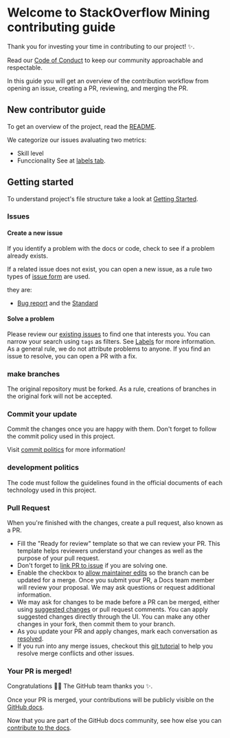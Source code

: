 # Welcome to StackOverflow Mining contributing guide <!-- omit in toc -->

Thank you for investing your time in contributing to our project! :sparkles:.

Read our [Code of Conduct](./docs_contributing/CODE_OF_CONDUCT.md) to keep our community approachable and respectable.

In this guide you will get an overview of the contribution workflow from opening an issue, creating a PR, reviewing, and merging the PR.

## New contributor guide

To get an overview of the project, read the [README](intro.md).

We categorize our issues avaluating two metrics:
- Skill level
- Funccionality
See at [labels tab](https://github.com/FGA-GCES/MSR2021Replication/labels). 


## Getting started

To understand project's file structure take a look at [Getting Started](./docs_contributing/getting_started.md). 


### Issues

#### Create a new issue

If you identify a problem with the docs or code, check to see if a problem already exists. 

If a related issue does not exist, you can open a new issue, as a rule two types of [issue form](https://github.com/FGA-GCES/MSR2021Replication/tree/docs_contributing/.github/ISSUE_TEMPLATE) are used.

they are:
- [Bug report](./issues/bug_report.md) and the [Standard](./issues/standard.md)

#### Solve a problem

Please review our [existing issues](https://github.com/FGA-GCES/MSR2021Replication/issues) to find one that interests you. You can narrow your search using `tags` as filters. See [Labels](https://github.com/FGA-GCES/MSR2021Replication/labels) for more information. As a general rule, we do not attribute problems to anyone. If you find an issue to resolve, you can open a PR with a fix.

### make branches

The original repository must be forked. As a rule, creations of branches in the original fork will not be accepted.

### Commit your update

Commit the changes once you are happy with them. Don't forget to follow the commit policy used in this project.

Visit [commit politics](./docs_contributing/commit_politics.md) for more information!

### development politics

The code must follow the guidelines found in the official documents of each technology used in this project.

### Pull Request

When you're finished with the changes, create a pull request, also known as a PR.
- Fill the "Ready for review" template so that we can review your PR. This template helps reviewers understand your changes as well as the purpose of your pull request.
- Don't forget to [link PR to issue](https://docs.github.com/en/issues/tracking-your-work-with-issues/linking-a-pull-request-to-an-issue) if you are solving one.
- Enable the checkbox to [allow maintainer edits](https://docs.github.com/en/github/collaborating-with-issues-and-pull-requests/allowing-changes-to-a-pull-request-branch-created-from-a-fork) so the branch can be updated for a merge.
Once you submit your PR, a Docs team member will review your proposal. We may ask questions or request additional information.
- We may ask for changes to be made before a PR can be merged, either using [suggested changes](https://docs.github.com/en/github/collaborating-with-issues-and-pull-requests/incorporating-feedback-in-your-pull-request) or pull request comments. You can apply suggested changes directly through the UI. You can make any other changes in your fork, then commit them to your branch.
- As you update your PR and apply changes, mark each conversation as [resolved](https://docs.github.com/en/github/collaborating-with-issues-and-pull-requests/commenting-on-a-pull-request#resolving-conversations).
- If you run into any merge issues, checkout this [git tutorial](https://github.com/skills/resolve-merge-conflicts) to help you resolve merge conflicts and other issues.

### Your PR is merged!

Congratulations :tada::tada: The GitHub team thanks you :sparkles:.

Once your PR is merged, your contributions will be publicly visible on the [GitHub docs](https://docs.github.com/en).

Now that you are part of the GitHub docs community, see how else you can [contribute to the docs](/contributing/types-of-contributions.md).
